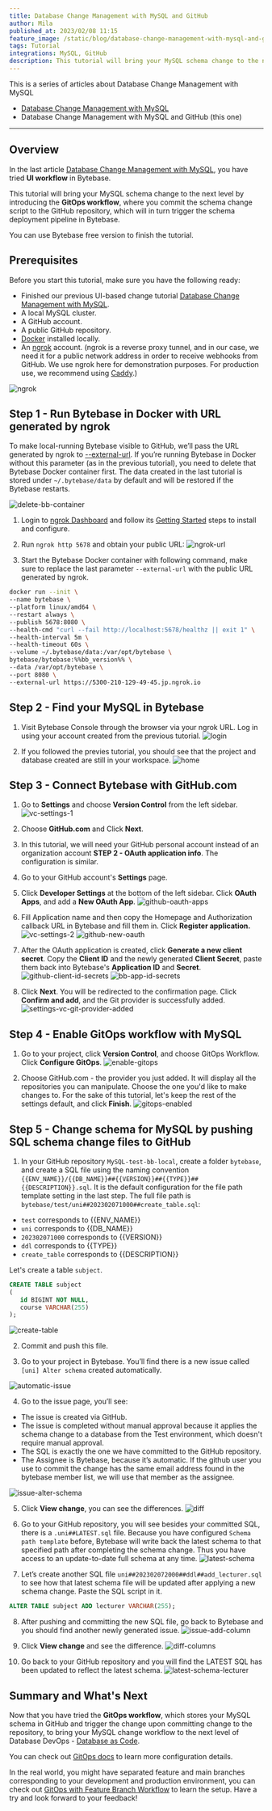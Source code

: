 ```yaml
---
title: Database Change Management with MySQL and GitHub
author: Mila
published_at: 2023/02/08 11:15
feature_image: /static/blog/database-change-management-with-mysql-and-github/feature-image.webp
tags: Tutorial
integrations: MySQL, GitHub
description: This tutorial will bring your MySQL schema change to the next level by introducing the GitOps workflow, where you commit schema change script to the GitHub repository, which will in turn trigger the schema deployment pipeline in Bytebase.
---
```


This is a series of articles about Database Change Management with MySQL

- [Database Change Management with MySQL](/blog/database-change-management-with-mysql)
- Database Change Management with MySQL and GitHub (this one)

---

## Overview

In the last article [Database Change Management with MySQL](/blog/database-change-management-with-mysql), you have tried **UI workflow** in Bytebase.

This tutorial will bring your MySQL schema change to the next level by introducing the **GitOps workflow**, where you commit the schema change script to the GitHub repository, which will in turn trigger the schema deployment pipeline in Bytebase.

You can use Bytebase free version to finish the tutorial.

## Prerequisites

Before you start this tutorial, make sure you have the following ready:

- Finished our previous UI-based change tutorial [Database Change Management with MySQL](/blog/database-change-management-with-mysql).
- A local MySQL cluster.
- A GitHub account.
- A public GitHub repository.
- [Docker](https://www.docker.com/) installed locally.
- An [ngrok](http://ngrok.com/) account. (ngrok is a reverse proxy tunnel, and in our case, we need it for a public network address in order to receive webhooks from GitHub. We use ngrok here for demonstration purposes. For production use, we recommend using [Caddy](https://caddyserver.com/).)

![ngrok](/static/blog/database-change-management-with-mysql-and-github/ngrok.webp)

## Step 1 - Run Bytebase in Docker with URL generated by ngrok

To make local-running Bytebase visible to GitHub, we’ll pass the URL generated by ngrok to [--external-url](/docs/get-started/install/external-url). If you’re running Bytebase in Docker without this parameter (as in the previous tutorial), you need to delete that Bytebase Docker container first. The data created in the last tutorial is stored under `~/.bytebase/data` by default and will be restored if the Bytebase restarts.

![delete-bb-container](/static/blog/database-change-management-with-mysql-and-github/delete-bb-container.webp)

1. Login to [ngrok Dashboard](https://dashboard.ngrok.com/) and follow its [Getting Started](https://dashboard.ngrok.com/get-started/setup) steps to install and configure.

2. Run `ngrok http 5678` and obtain your public URL:
![ngrok-url](/static/blog/database-change-management-with-mysql-and-github/ngrok-url.webp)

3. Start the Bytebase Docker container with following command, make sure to replace the last parameter `--external-url` with the public URL generated by ngrok.

````bash
docker run --init \
--name bytebase \
--platform linux/amd64 \
--restart always \
--publish 5678:8080 \
--health-cmd "curl --fail http://localhost:5678/healthz || exit 1" \
--health-interval 5m \
--health-timeout 60s \
--volume ~/.bytebase/data:/var/opt/bytebase \
bytebase/bytebase:%%bb_version%% \
--data /var/opt/bytebase \
--port 8080 \
--external-url https://5300-210-129-49-45.jp.ngrok.io
````

## Step 2 - Find your MySQL in Bytebase

1. Visit Bytebase Console through the browser via your ngrok URL. Log in using your account created from the previous tutorial.
![login](/static/blog/database-change-management-with-mysql-and-github/login.webp)

2. If you followed the previes tutorial, you should see that the project and database created are still in your workspace.
![home](/static/blog/database-change-management-with-mysql-and-github/home.webp)

## Step 3 - Connect Bytebase with GitHub.com

1. Go to **Settings** and choose **Version Control** from the left sidebar.
![vc-settings-1](/static/blog/database-change-management-with-mysql-and-github/vc-settings-1.webp)

2. Choose **GitHub.com** and Click **Next**.

3. In this tutorial, we will need your GitHub personal account instead of an organization account **STEP 2 - OAuth application info**. The configuration is similar.

4. Go to your GitHub account's **Settings** page.

5. Click **Developer Settings** at the bottom of the left sidebar. Click **OAuth Apps**, and add a **New OAuth App**.
![github-oauth-apps](/static/blog/database-change-management-with-mysql-and-github/github-oauth-apps.webp)

6. Fill Application name and then copy the Homepage and Authorization callback URL in Bytebase and fill them in. Click **Register application.**
![vc-settings-2](/static/blog/database-change-management-with-mysql-and-github/vc-settings-2.webp)
![github-new-oauth](/static/blog/database-change-management-with-mysql-and-github/github-new-oauth.webp)

7. After the OAuth application is created, click **Generate a new client secret**. Copy the **Client ID** and the newly generated **Client Secret**, paste them back into Bytebase's **Application ID** and **Secret**.
![github-client-id-secrets](/static/blog/database-change-management-with-mysql-and-github/github-client-id-secrets.webp)
![bb-app-id-secrets](/static/blog/database-change-management-with-mysql-and-github/bb-app-id-secrets.webp)

8. Click **Next**. You will be redirected to the confirmation page. Click **Confirm and add**, and the Git provider is successfully added.
![settings-vc-git-provider-added](/static/blog/database-change-management-with-mysql-and-github/settings-vc-git-provider-added.webp)

## Step 4 - Enable GitOps workflow with MySQL

1. Go to your project, click **Version Control**, and choose GitOps Workflow. Click **Configure GitOps**.
![enable-gitops](/static/blog/database-change-management-with-mysql-and-github/enable-gitops.webp)

2. Choose GitHub.com - the provider you just added. It will display all the repositories you can manipulate. Choose the one you'd like to make changes to. For the sake of this tutorial, let's keep the rest of the settings default, and click **Finish**.
![gitops-enabled](/static/blog/database-change-management-with-mysql-and-github/gitops-enabled.webp)

## Step 5 - Change schema for MySQL by pushing SQL schema change files to GitHub

1. In your GitHub repository `MySQL-test-bb-local`, create a folder `bytebase`, and create a SQL file using the naming convention `{{ENV_NAME}}/{{DB_NAME}}##{{VERSION}}##{{TYPE}}##{{DESCRIPTION}}.sql`. It is the default configuration for the file path template setting in the last step. 
The full file path is `bytebase/test/uni##202302071000##create_table.sql`:

- `test` corresponds to {{ENV_NAME}}
- `uni` corresponds to {{DB_NAME}}
- `202302071000` corresponds to {{VERSION}}
- `ddl` corresponds to {{TYPE}}
- `create_table` corresponds to {{DESCRIPTION}}

Let's create a table `subject`.

````sql
CREATE TABLE subject
(
   id BIGINT NOT NULL,
   course VARCHAR(255)
);
````

![create-table](/static/blog/database-change-management-with-mysql-and-github/create-table.webp)

2. Commit and push this file.

3. Go to your project in Bytebase. You’ll find there is a new issue called `[uni] Alter schema` created automatically.

![automatic-issue](/static/blog/database-change-management-with-mysql-and-github/automatic-issue.webp)

4. Go to the issue page, you’ll see:

- The issue is created via GitHub.
- The issue is completed without manual approval because it applies the schema change to a database from the Test environment, which doesn't require manual approval.
- The SQL is exactly the one we have committed to the GitHub repository.
- The Assignee is Bytebase, because it’s automatic. If the github user you use to commit the change has the same email address found in the bytebase member list, we will use that member as the assignee.
  
![issue-alter-schema](/static/blog/database-change-management-with-mysql-and-github/issue-alter-schema.webp)

5. Click **View change**, you can see the differences.
![diff](/static/blog/database-change-management-with-mysql-and-github/diff.webp)

6. Go to your GitHub repository, you will see besides your committed SQL, there is a `.uni##LATEST.sql` file. Because you have configured `Schema path template` before, Bytebase will write back the latest schema to that specified path after completing the schema change. Thus you have access to an update-to-date full schema at any time.
![latest-schema](/static/blog/database-change-management-with-mysql-and-github/latest-schema.webp)

7. Let’s create another SQL file `uni##202302072000##ddl##add_lecturer.sql` to see how that latest schema file will be updated after applying a new schema change. Paste the SQL script in it.

````sql
ALTER TABLE subject ADD lecturer VARCHAR(255);
````

8. After pushing and committing the new SQL file, go back to Bytebase and you should find another newly generated issue.
![issue-add-column](/static/blog/database-change-management-with-mysql-and-github/issue-add-column.webp)

9. Click **View change** and see the difference.
![diff-columns](/static/blog/database-change-management-with-mysql-and-github/diff-columns.webp)

10. Go back to your GitHub repository and you will find the LATEST SQL has been updated to reflect the latest schema.
![latest-schema-lecturer](/static/blog/database-change-management-with-mysql-and-github/latest-schema-lecturer.webp)

## Summary and What's Next

Now that you have tried the **GitOps workflow**, which stores your MySQL schema in GitHub and trigger the change upon committing change to the repository, to bring your MySQL change workflow to the next level of Database DevOps - [Database as Code](/blog/database-as-code).

You can check out [GitOps docs](docs/vcs-integration/overview) to learn more configuration details.

In the real world, you might have separated feature and main branches corresponding to your development and production environment, you can check out [GitOps with Feature Branch Workflow](/docs/how-to/workflow/gitops-feature-branch) to learn the setup. Have a try and look forward to your feedback!